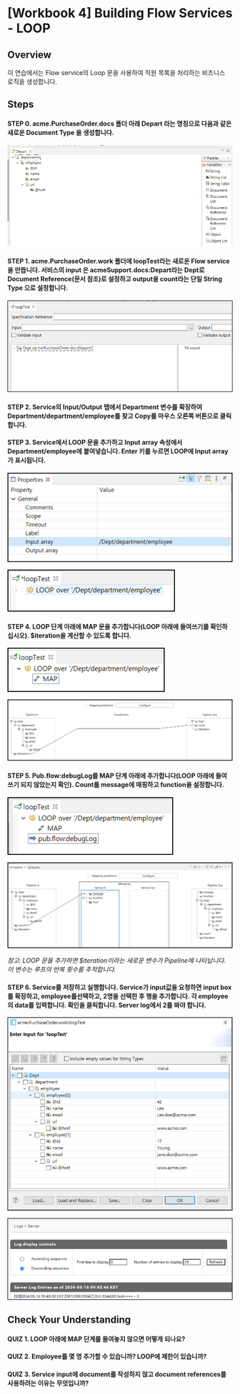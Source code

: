 # [Workbook 4] Building Flow Services - LOOP

## Overview

이 연습에서는 Flow service의 Loop 문을 사용하여 직원 목록을 처리하는 비즈니스 로직을 생성합니다.


## Steps

#### STEP 0. acme.PurchaseOrder.docs 폴더 아래 Depart 라는 명칭으로 다음과 같은 새로운 Document Type 을 생성합니다.

![Untitled](%5BWorkbook%204%5D%20Building%20Flow%20Services%20-%20LOOP%20adc3c2842c234df2ba93e2fcfb87669d/Untitled0.png)


#### STEP 1. acme.PurchaseOrder.work 폴더에 loopTest라는 새로운 Flow service 을 만듭니다. 서비스의 input 은 acmeSupport.docs:Depart라는 Dept로 Document Reference(문서 참조)로 설정하고 output을 count라는 단일 String Type 으로 설정합니다.
    
    
![Untitled](%5BWorkbook%204%5D%20Building%20Flow%20Services%20-%20LOOP%20adc3c2842c234df2ba93e2fcfb87669d/Untitled.png)
    

#### STEP 2. Service의 Input/Output 탭에서 Department 변수를 확장하여 Department/department/employee를 찾고 Copy를 마우스 오른쪽 버튼으로 클릭합니다.
#### STEP 3. Service에서 LOOP 문을 추가하고 Input array 속성에서 Department/employee에 붙여넣습니다. Enter 키를 누르면 LOOP에 Input array가 표시됩니다. 
    
![Untitled](%5BWorkbook%204%5D%20Building%20Flow%20Services%20-%20LOOP%20adc3c2842c234df2ba93e2fcfb87669d/Untitled%201.png)
    
![Untitled](%5BWorkbook%204%5D%20Building%20Flow%20Services%20-%20LOOP%20adc3c2842c234df2ba93e2fcfb87669d/Untitled%202.png)
    

#### STEP 4. LOOP 단계 아래에 MAP 문을 추가합니다(LOOP 아래에 들여쓰기를 확인하십시오). $iteration을 계산할 수 있도록 합니다.
    
    
![Untitled](%5BWorkbook%204%5D%20Building%20Flow%20Services%20-%20LOOP%20adc3c2842c234df2ba93e2fcfb87669d/Untitled%203.png)
    
![Untitled](%5BWorkbook%204%5D%20Building%20Flow%20Services%20-%20LOOP%20adc3c2842c234df2ba93e2fcfb87669d/Untitled%204.png)
    

#### STEP 5. Pub.flow:debugLog를 MAP 단계 아래에 추가합니다(LOOP 아래에 들여쓰기 되지 않았는지 확인). Count를 message에 매핑하고 function을 설정합니다. 
    
![Untitled](%5BWorkbook%204%5D%20Building%20Flow%20Services%20-%20LOOP%20adc3c2842c234df2ba93e2fcfb87669d/Untitled%205.png)
    
![Untitled](%5BWorkbook%204%5D%20Building%20Flow%20Services%20-%20LOOP%20adc3c2842c234df2ba93e2fcfb87669d/Untitled%206.png)
    
*참고: LOOP 문을 추가하면 $iteration이라는 새로운 변수가 Pipeline에 나타납니다. 이 변수는 루프의 반복 횟수를 추적합니다.* 
    
#### STEP 6. Service를 저장하고 실행합니다. Service가 input값을 요청하면 input box를 확장하고, employee를선택하고, 2명을 선택한 후 행을 추가합니다. 각 employee의 data를 입력합니다. 확인을 클릭합니다. Server log에서 2를 봐야 합니다. 
    
![Untitled](%5BWorkbook%204%5D%20Building%20Flow%20Services%20-%20LOOP%20adc3c2842c234df2ba93e2fcfb87669d/Untitled%207.png)
    
![Untitled](%5BWorkbook%204%5D%20Building%20Flow%20Services%20-%20LOOP%20adc3c2842c234df2ba93e2fcfb87669d/Untitled%208.png)
    

    
## Check Your Understanding
    
#### QUIZ 1. LOOP 아래에 MAP 단계를 들여놓지 않으면 어떻게 되나요?
#### QUIZ 2. Employee를 몇 명 추가할 수 있습니까? LOOP에 제한이 있습니까?
#### QUIZ 3. Service input에 document를 작성하지 않고 document references를 사용하려는 이유는 무엇입니까?
